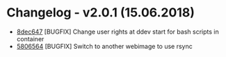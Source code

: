 # Changelog - v2.0.1 (15.06.2018)

* [8dec647](https://gitlab.com/starterteam/Starter-Distribution/commit/8dec64761b757386f9e71ee31bc9600d917b3e0e“) [BUGFIX] Change user rights at ddev start for bash scripts in container
* [5806564](https://gitlab.com/starterteam/Starter-Distribution/commit/58065643e7d99ff0f4164ad2e5eafdb2ce6113fa“) [BUGFIX] Switch to another webimage to use rsync
